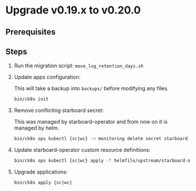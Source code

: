 # Upgrade v0.19.x to v0.20.0

## Prerequisites

## Steps

1. Run the migration script: `move_log_retention_days.sh`

2. Update apps configuration:

    This will take a backup into `backups/` before modifying any files.

    ```bash
    bin/ck8s init
    ```

3. Remove conflicting starboard secret:

   This was managed by starboard-operator and from now on it is managed by helm.

   ```bash
   bin/ck8s ops kubectl {sc|wc} -n monitoring delete secret starboard
   ```

4. Update starboard-operator custom resource definitions:

   ```bash
   bin/ck8s ops kubectl {sc|wc} apply -f helmfile/upstream/starboard-operator/crds
   ```

5. Upgrade applications:

    ```bash
    bin/ck8s apply {sc|wc}
    ```
